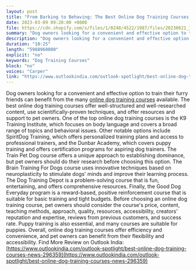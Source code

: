 ```yaml
---
layout: post
title: "From Barking to Behaving: The Best Online Dog Training Courses for Your Furry Friend"
date: 2023-03-09 09:20:00 +0800
file: https://cdn.shopify.com/s/files/1/0248/4522/1987/files/20230621_1.mp3?v=1687361718
summary: "Dog owners looking for a convenient and effective option to train their furry friends can benefit from the many online dog training courses available. The best online dog training courses offer well-structured and well-researched content, use scientifically-proven techniques, and offer resources and support to pet owners. One of the top online dog training courses is the K9 Training Institute, which focuses on body language and covers a broad range of topics and behavioral issues. Other notable options include SpiritDog Training, which offers personalized training plans and access to professional trainers, and the Dunbar Academy, which covers puppy training and offers certification programs for aspiring dog trainers. The Train Pet Dog course offers a unique approach to establishing dominance, but pet owners should do their research before choosing this option. The Brain Training For Dogs course uses innovative techniques based on neuroplasticity to stimulate dogs' minds and improve their learning process. The Dog Training Depot is a problem-solving course that is fun, entertaining, and offers comprehensive resources. Finally, the Good Dog Everyday program is a reward-based, positive reinforcement course that is suitable for basic training and tight budgets. Before choosing an online dog training course, pet owners should consider the course's price, content, teaching methods, approach, quality, resources, accessibility, creators' reputation and expertise, reviews from previous customers, and success rate. Puppy training is also essential, and many courses are suitable for puppies. Overall, online dog training courses offer efficiency and convenience, and pet owners can benefit from their flexibility and accessibility."
description: "Dog owners looking for a convenient and effective option to train their furry friends can benefit from the many <a href='https://www.outlookindia.com/outlook-spotlight/best-online-dog-training-courses-news-296359'>online dog training courses</a> available. The best online dog training courses offer well-structured and well-researched content, use scientifically-proven techniques, and offer resources and support to pet owners. One of the top online dog training courses is the K9 Training Institute, which focuses on body language and covers a broad range of topics and behavioral issues. Other notable options include SpiritDog Training, which offers personalized training plans and access to professional trainers, and the Dunbar Academy, which covers puppy training and offers certification programs for aspiring dog trainers. The Train Pet Dog course offers a unique approach to establishing dominance, but pet owners should do their research before choosing this option. The Brain Training For Dogs course uses innovative techniques based on neuroplasticity to stimulate dogs' minds and improve their learning process. The Dog Training Depot is a problem-solving course that is fun, entertaining, and offers comprehensive resources. Finally, the Good Dog Everyday program is a reward-based, positive reinforcement course that is suitable for basic training and tight budgets. Before choosing an online dog training course, pet owners should consider the course's price, content, teaching methods, approach, quality, resources, accessibility, creators' reputation and expertise, reviews from previous customers, and success rate. Puppy training is also essential, and many courses are suitable for puppies. Overall, online dog training courses offer efficiency and convenience, and pet owners can benefit from their flexibility and accessibility. Find More Review on Outlook India:<a href='https://www.outlookindia.com/outlook-spotlight/best-online-dog-training-courses-news-296359'>https://www.outlookindia.com/outlook-spotlight/best-online-dog-training-courses-news-296359</a> "
duration: "10:25"
length: "5988960000"
explicit: "no"
keywords: "Dog Training Courses"
block: "no"
voices: "Carper"
link: "https://www.outlookindia.com/outlook-spotlight/best-online-dog-training-courses-news-296359"
---
```


Dog owners looking for a convenient and effective option to train their furry friends can benefit from the many [online dog training courses](https://www.outlookindia.com/outlook-spotlight/best-online-dog-training-courses-news-296359) available. The best online dog training courses offer well-structured and well-researched content, use scientifically-proven techniques, and offer resources and support to pet owners. One of the top online dog training courses is the K9 Training Institute, which focuses on body language and covers a broad range of topics and behavioral issues. Other notable options include SpiritDog Training, which offers personalized training plans and access to professional trainers, and the Dunbar Academy, which covers puppy training and offers certification programs for aspiring dog trainers. The Train Pet Dog course offers a unique approach to establishing dominance, but pet owners should do their research before choosing this option. The Brain Training For Dogs course uses innovative techniques based on neuroplasticity to stimulate dogs' minds and improve their learning process. The Dog Training Depot is a problem-solving course that is fun, entertaining, and offers comprehensive resources. Finally, the Good Dog Everyday program is a reward-based, positive reinforcement course that is suitable for basic training and tight budgets. Before choosing an online dog training course, pet owners should consider the course's price, content, teaching methods, approach, quality, resources, accessibility, creators' reputation and expertise, reviews from previous customers, and success rate. Puppy training is also essential, and many courses are suitable for puppies. Overall, online dog training courses offer efficiency and convenience, and pet owners can benefit from their flexibility and accessibility. Find More Review on Outlook India:[https://www.outlookindia.com/outlook-spotlight/best-online-dog-training-courses-news-296359](https://www.outlookindia.com/outlook-spotlight/best-online-dog-training-courses-news-296359)
